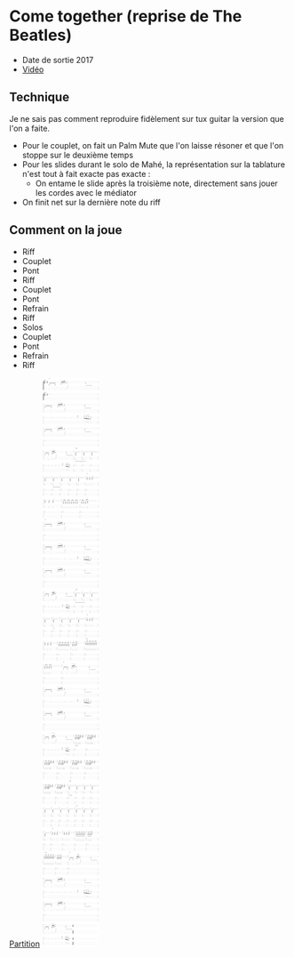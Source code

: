# Come together (reprise de The Beatles)

- Date de sortie 2017
- [Vidéo](https://youtu.be/r7imYeuAfkg?si=CvDGPd38j-KhibAQ)

## Technique
Je ne sais pas comment reproduire fidèlement sur tux guitar la version que l'on a faite.

- Pour le couplet, on fait un Palm Mute que l'on laisse résoner et que l'on stoppe sur le deuxième temps
- Pour les slides durant le solo de Mahé, la représentation sur la tablature n'est tout à fait exacte pas exacte :
  - On entame le slide après la troisième note, directement sans jouer les cordes avec le médiator
- On finit net sur la dernière note du riff

## Comment on la joue

- Riff
- Couplet
- Pont
- Riff
- Couplet
- Pont
- Refrain
- Riff
- Solos
- Couplet
- Pont
- Refrain
- Riff

[Partition](Come_together.tg)
![Come_together.svg](Come_together.svg)

